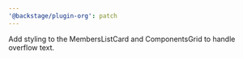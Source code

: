 ```yaml
---
'@backstage/plugin-org': patch
---
```


Add styling to the MembersListCard and ComponentsGrid to handle overflow text.
